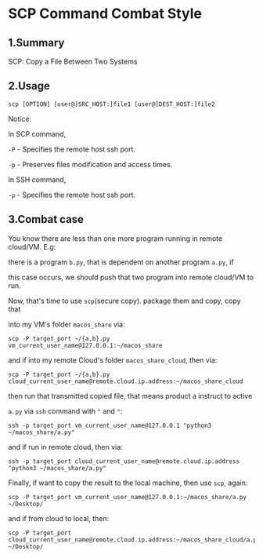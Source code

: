 # SCP Command Combat Style

## 1.Summary

SCP: Copy a File Between Two Systems

## 2.Usage

`scp [OPTION] [user@]SRC_HOST:]file1 [user@]DEST_HOST:]file2`

Notice:

In SCP command,

`-P` - Specifies the remote host ssh port.

`-p` - Preserves files modification and access times.

In SSH command,

`-p` - Specifies the remote host ssh port.

## 3.Combat case

You know there are less than one more program running in remote cloud/VM. E.g:

there is a program `b.py`, that is dependent on another program `a.py`, if

this case occurs, we should push that two program into remote cloud/VM to run.

Now, that's time to use `scp`(secure copy). package them and copy, copy that

into my VM's folder `macos_share` via:

    scp -P target_port ~/{a,b}.py vm_current_user_name@127.0.0.1:~/macos_share

and if into my remote Cloud's folder `macos_share_cloud`, then via:

    scp -P target_port ~/{a,b}.py cloud_current_user_name@remote.cloud.ip.address:~/macos_share_cloud

then run that transmitted copied file, that means product a instruct to active

`a.py` via `ssh` command with `"` and `"`:

    ssh -p target_port vm_current_user_name@127.0.0.1 "python3 ~/macos_share/a.py"

and if run in remote cloud, then via:

    ssh -p target_port cloud_current_user_name@remote.cloud.ip.address "python3 ~/macos_share/a.py" 

Finally, if want to copy the result to the local machine, then use `scp`, again:

    scp -P target_port vm_current_user_name@127.0.0.1:~/macos_share/a.py ~/Desktop/ 

and if from cloud to local, then:

    scp -P target_port cloud_current_user_name@remote.cloud.ip.address:~/macos_share_cloud/a.py ~/Desktop/ 
